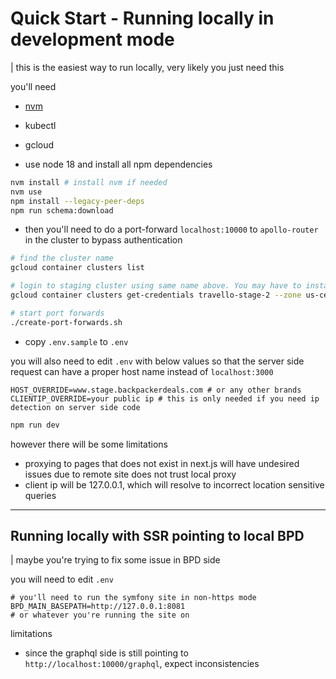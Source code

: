 # Quick Start - Running locally in development mode

| this is the easiest way to run locally, very likely you just need this


you'll need
- [nvm](https://github.com/nvm-sh/nvm)
- kubectl
- gcloud

- use node 18 and install all npm dependencies

```bash
nvm install # install nvm if needed
nvm use
npm install --legacy-peer-deps
npm run schema:download
```


- then you'll need to do a port-forward `localhost:10000` to `apollo-router` in the cluster to bypass authentication

```bash
# find the cluster name 
gcloud container clusters list

# login to staging cluster using same name above. You may have to install gke-gcloud-auth-plugin
gcloud container clusters get-credentials travello-stage-2 --zone us-central1 --project travello-api 

# start port forwards
./create-port-forwards.sh
```

- copy `.env.sample` to `.env`

you will also need to edit `.env` with below values so that the server side request can have a proper host name instead of `localhost:3000`

```
HOST_OVERRIDE=www.stage.backpackerdeals.com # or any other brands
CLIENTIP_OVERRIDE=your public ip # this is only needed if you need ip detection on server side code
```

```bash
npm run dev
```

however there will be some limitations

- proxying to pages that does not exist in next.js will have undesired issues due to remote site does not trust local proxy
- client ip will be 127.0.0.1, which will resolve to incorrect location sensitive queries


---

## Running locally with SSR pointing to local BPD

| maybe you're trying to fix some issue in BPD side 

you will need to edit `.env`

```
# you'll need to run the symfony site in non-https mode
BPD_MAIN_BASEPATH=http://127.0.0.1:8081
# or whatever you're running the site on
```

limitations
- since the graphql side is still pointing to `http://localhost:10000/graphql`, expect inconsistencies
